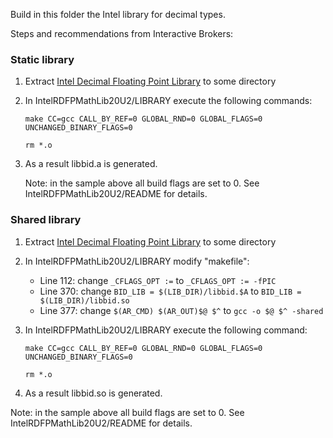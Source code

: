 Build in this folder the Intel library for decimal types.

Steps and recommendations from Interactive Brokers:

### Static library

1) Extract [Intel Decimal Floating Point Library](https://www.intel.com/content/www/us/en/developer/articles/tool/intel-decimal-floating-point-math-library.html)
   to some directory

2) In IntelRDFPMathLib20U2/LIBRARY execute the following commands:

   ```make CC=gcc CALL_BY_REF=0 GLOBAL_RND=0 GLOBAL_FLAGS=0 UNCHANGED_BINARY_FLAGS=0```

   ```rm *.o```

3) As a result libbid.a is generated.


   Note: in the sample above all build flags are set to 0. See IntelRDFPMathLib20U2/README for details.

### Shared library
1) Extract [Intel Decimal Floating Point Library](https://www.intel.com/content/www/us/en/developer/articles/tool/intel-decimal-floating-point-math-library.html)
   to some directory

2) In IntelRDFPMathLib20U2/LIBRARY modify "makefile":
   - Line 112: change ```_CFLAGS_OPT :=``` to ```_CFLAGS_OPT := -fPIC```
   -  Line 370: change ```BID_LIB = $(LIB_DIR)/libbid.$A``` to ```BID_LIB = $(LIB_DIR)/libbid.so```
   -  Line 377: change ```$(AR_CMD) $(AR_OUT)$@ $^``` to ```gcc -o $@ $^ -shared```

3) In IntelRDFPMathLib20U2/LIBRARY execute the following command:

   ```make CC=gcc CALL_BY_REF=0 GLOBAL_RND=0 GLOBAL_FLAGS=0 UNCHANGED_BINARY_FLAGS=0```

   ```rm *.o```

4) As a result libbid.so is generated.

Note: in the sample above all build flags are set to 0. See IntelRDFPMathLib20U2/README for details.
